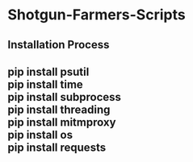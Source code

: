 # Shotgun-Farmers-Scripts
Installation Process
---------------------------
pip install psutil \
pip install time \
pip install subprocess \
pip install threading \
pip install mitmproxy \
pip install os \
pip install requests
------------------------
